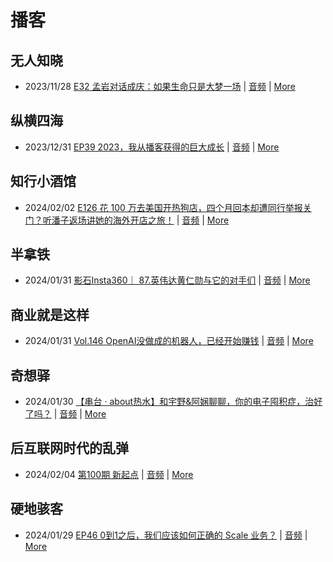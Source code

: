 # 播客

## 无人知晓
- 2023/11/28 [E32 孟岩对话成庆：如果生命只是大梦一场](https://www.xiaoyuzhoufm.com/episode/65655195f10bbce6353705cc) | [音频](https://dts-api.xiaoyuzhoufm.com/track/611719d3cb0b82e1df0ad29e/65655195f10bbce6353705cc/media.xyzcdn.net/ln7NBY7LIWJy1qbay5x0rgLRTQGA.m4a) | [More](channels/%E6%97%A0%E4%BA%BA%E7%9F%A5%E6%99%93.md)

## 纵横四海
- 2023/12/31 [EP39 2023，我从播客获得的巨大成长](https://www.ximalaya.com/sound/696883992) | [音频](https://audio.xmcdn.com/storages/16f2-audiofreehighqps/2D/B3/GKwRINsJb1ksBQbawQKXsNG-.m4a) | [More](channels/%E7%BA%B5%E6%A8%AA%E5%9B%9B%E6%B5%B7.md)

## 知行小酒馆
- 2024/02/02 [E126 花 100 万去美国开热狗店，四个月回本却遭同行举报关门？听潘子返场讲她的海外开店之旅！](https://www.xiaoyuzhoufm.com/episode/65bb4673dde969cfdc330b8f) | [音频](https://dts-api.xiaoyuzhoufm.com/track/6013f9f58e2f7ee375cf4216/65bb4673dde969cfdc330b8f/media.xyzcdn.net/lsft6tYwKncCMRmcx0gztN7JLlXt.m4a) | [More](channels/%E7%9F%A5%E8%A1%8C%E5%B0%8F%E9%85%92%E9%A6%86.md)

## 半拿铁
- 2024/01/31 [影石Insta360｜ 87.英伟达黄仁勋与它的对手们](https://www.ximalaya.com/sound/703281410) | [音频](https://dl.wavpub.com/item/227_31597527_1702.m4a) | [More](channels/%E5%8D%8A%E6%8B%BF%E9%93%81.md)

## 商业就是这样
- 2024/01/31 [Vol.146 OpenAI没做成的机器人，已经开始赚钱](https://www.ximalaya.com/sound/703348288) | [音频](https://audio.xmcdn.com/storages/19e1-audiofreehighqps/3D/7F/GKwRIJEJkCCbALqOIgKi7F-1-aacv2-48K.m4a) | [More](channels/%E5%95%86%E4%B8%9A%E5%B0%B1%E6%98%AF%E8%BF%99%E6%A0%B7.md)

## 奇想驿
- 2024/01/30 [【串台 · about热水】和宇野&阿娴聊聊，你的电子囤积症，治好了吗？](https://www.xiaoyuzhoufm.com/episode/65b892e6dde969cfdc19a22f) | [音频](https://dts-api.xiaoyuzhoufm.com/track/6034daea97755b8fc9c66480/65b892e6dde969cfdc19a22f/media.xyzcdn.net/lif5cepf4jmS7CpkNPsP-5QEhaam.m4a) | [More](channels/%E5%A5%87%E6%83%B3%E9%A9%BF.md)

## 后互联网时代的乱弹
- 2024/02/04 [第100期 新起点](https://hosting.wavpub.cn/pie/ep100/) | [音频](https://tk.wavpub.com/WPDL_YsCgQhGwFnaZWFUtXhafSkDzPCUyfVATuBDmxBkvaQUphuDFHNgxDHgZvH-03.mp3) | [More](channels/%E5%90%8E%E4%BA%92%E8%81%94%E7%BD%91%E6%97%B6%E4%BB%A3%E7%9A%84%E4%B9%B1%E5%BC%B9.md)

## 硬地骇客
- 2024/01/29 [EP46 0到1之后，我们应该如何正确的 Scale 业务？](https://www.xiaoyuzhoufm.com/episode/65b7a61f6a43241529c3ae1d) | [音频](https://dts-api.xiaoyuzhoufm.com/track/640ee2438be5d40013fe4a87/65b7a61f6a43241529c3ae1d/media.xyzcdn.net/lrEibcEeEEYbR2HR7voe55UO_KXL.m4a) | [More](channels/%E7%A1%AC%E5%9C%B0%E9%AA%87%E5%AE%A2.md)

